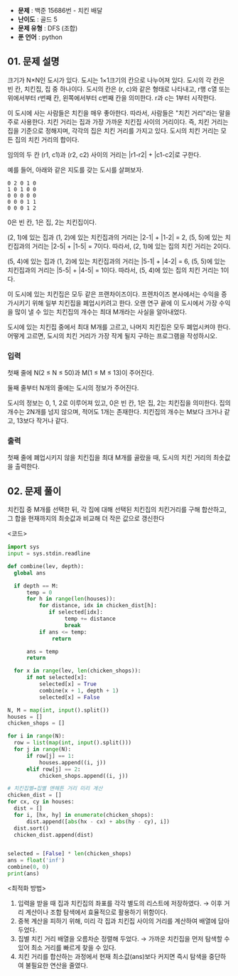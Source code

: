 - **문제** : 백준 15686번 - 치킨 배달
- **난이도** : 골드 5
- **문제 유형** : DFS (조합)
- **푼 언어** : python

## 01. 문제 설명
크기가 N×N인 도시가 있다. 도시는 1×1크기의 칸으로 나누어져 있다. 도시의 각 칸은 빈 칸, 치킨집, 집 중 하나이다. 도시의 칸은 (r, c)와 같은 형태로 나타내고, r행 c열 또는 위에서부터 r번째 칸, 왼쪽에서부터 c번째 칸을 의미한다. r과 c는 1부터 시작한다.

이 도시에 사는 사람들은 치킨을 매우 좋아한다. 따라서, 사람들은 "치킨 거리"라는 말을 주로 사용한다. 치킨 거리는 집과 가장 가까운 치킨집 사이의 거리이다. 즉, 치킨 거리는 집을 기준으로 정해지며, 각각의 집은 치킨 거리를 가지고 있다. 도시의 치킨 거리는 모든 집의 치킨 거리의 합이다.

임의의 두 칸 (r1, c1)과 (r2, c2) 사이의 거리는 |r1-r2| + |c1-c2|로 구한다.

예를 들어, 아래와 같은 지도를 갖는 도시를 살펴보자.
```
0 2 0 1 0
1 0 1 0 0
0 0 0 0 0
0 0 0 1 1
0 0 0 1 2
```
0은 빈 칸, 1은 집, 2는 치킨집이다.

(2, 1)에 있는 집과 (1, 2)에 있는 치킨집과의 거리는 |2-1| + |1-2| = 2, (5, 5)에 있는 치킨집과의 거리는 |2-5| + |1-5| = 7이다. 따라서, (2, 1)에 있는 집의 치킨 거리는 2이다.

(5, 4)에 있는 집과 (1, 2)에 있는 치킨집과의 거리는 |5-1| + |4-2| = 6, (5, 5)에 있는 치킨집과의 거리는 |5-5| + |4-5| = 1이다. 따라서, (5, 4)에 있는 집의 치킨 거리는 1이다.

이 도시에 있는 치킨집은 모두 같은 프랜차이즈이다. 프렌차이즈 본사에서는 수익을 증가시키기 위해 일부 치킨집을 폐업시키려고 한다. 오랜 연구 끝에 이 도시에서 가장 수익을 많이 낼 수 있는  치킨집의 개수는 최대 M개라는 사실을 알아내었다.

도시에 있는 치킨집 중에서 최대 M개를 고르고, 나머지 치킨집은 모두 폐업시켜야 한다. 어떻게 고르면, 도시의 치킨 거리가 가장 작게 될지 구하는 프로그램을 작성하시오.

### 입력
첫째 줄에 N(2 ≤ N ≤ 50)과 M(1 ≤ M ≤ 13)이 주어진다.

둘째 줄부터 N개의 줄에는 도시의 정보가 주어진다.

도시의 정보는 0, 1, 2로 이루어져 있고, 0은 빈 칸, 1은 집, 2는 치킨집을 의미한다. 집의 개수는 2N개를 넘지 않으며, 적어도 1개는 존재한다. 치킨집의 개수는 M보다 크거나 같고, 13보다 작거나 같다.

### 출력
첫째 줄에 폐업시키지 않을 치킨집을 최대 M개를 골랐을 때, 도시의 치킨 거리의 최솟값을 출력한다.

## 02. 문제 풀이
치킨집 중 M개를 선택한 뒤, 각 집에 대해 선택된 치킨집의 치킨거리를 구해 합산하고, 그 합을 현재까지의 최솟값과 비교해 더 작은 값으로 갱신한다

  <코드>
  ```python
import sys
input = sys.stdin.readline

def combine(lev, depth):
    global ans

    if depth == M:
        temp = 0
        for h in range(len(houses)):
            for distance, idx in chicken_dist[h]:
               if selected[idx]:
                    temp += distance
                    break
            if ans <= temp:
                return

        ans = temp
        return

    for x in range(lev, len(chicken_shops)):
        if not selected[x]:
            selected[x] = True
            combine(x + 1, depth + 1)
            selected[x] = False

N, M = map(int, input().split())
houses = []
chicken_shops = []

for i in range(N):
    row = list(map(int, input().split()))
    for j in range(N):
        if row[j] == 1:
            houses.append((i, j))
        elif row[j] == 2:
            chicken_shops.append((i, j))

# 치킨집별→집별 맨해튼 거리 미리 계산
chicken_dist = []
for cx, cy in houses:
    dist = []
    for i, [hx, hy] in enumerate(chicken_shops):
        dist.append([abs(hx - cx) + abs(hy - cy), i])
    dist.sort()
    chicken_dist.append(dist)


selected = [False] * len(chicken_shops)
ans = float('inf')
combine(0, 0)
print(ans)
```
<최적화 방법>
1. 입력을 받을 때 집과 치킨집의 좌표를 각각 별도의 리스트에 저장하였다.
→ 이후 거리 계산이나 조합 탐색에서 효율적으로 활용하기 위함이다.
2. 중복 계산을 피하기 위해, 미리 각 집과 치킨집 사이의 거리를 계산하여 배열에 담아 두었다.
3.	집별 치킨 거리 배열을 오름차순 정렬해 두었다.
→ 가까운 치킨집을 먼저 탐색할 수 있어 최소 거리를 빠르게 찾을 수 있다.
4. 치킨 거리를 합산하는 과정에서 현재 최소값(ans)보다 커지면 즉시 탐색을 중단하여 불필요한 연산을 줄였다.